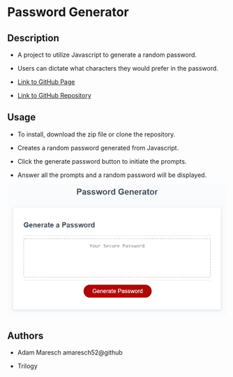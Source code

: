 # Password Generator

## Description

- A project to utilize Javascript to generate a random password.

- Users can dictate what characters they would prefer in the password.

- [Link to GitHub Page](https://amaresch52.github.io/PasswordGenerator/)

- [Link to GitHub Repository](https://github.com/amaresch52/PasswordGenerator/)

## Usage

- To install, download the zip file or clone the repository.

- Creates a random password generated from Javascript.

- Click the generate password button to initiate the prompts.

- Answer all the prompts and a random password will be displayed.

![](Assets/images/03-javascript-homework-demo.png)

## Authors

- Adam Maresch amaresch52@github

- Trilogy
